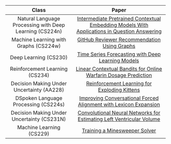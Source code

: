 |Class|Paper|
|:---:|:---:|
|Natural Language Processing with Deep Learning (CS224n) | [Intermediate Pretrained Contextual Embedding Models With Applications in Question Answering](CS224N__Final_Report.pdf)|
|Machine Learning with Graphs (CS224w) | [GitHub Reviewer Recommendation Using Graphs](cs224w_final_report.pdf)|
|Deep Learning (CS230) | [Time Series Forecasting with Deep Learning Models](cs230_final_report.pdf)|
|Reinforcement Learning (CS234) | [Linear Contextual Bandits for Online Warfarin Dosage Prediction](cs234_final_report.pdf)|
|Decision Making Under Uncertainty (AA228) | [Reinforcement Learning for Exploding Kittens](aa228_final_report.pdf)|
|DSpoken Language Processing (CS224s) | [Improving Conversational Forced Alignment with Lexicon Expansion](cs224s_final_report.pdf)|
|Decision Making Under Uncertainty (CS231N) | [Convolutional Neural Networks for Estimating Left Ventricular Volume](cs231N_final_report.pdf)|
|Machine Learning (CS229) | [Training a Minesweeper Solver](cs229_final_report.pdf)|
